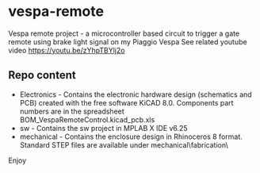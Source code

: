 # vespa-remote
Vespa remote project - a microcontroller based circuit to trigger a gate remote using brake light signal on my Piaggio Vespa
See related youtube video https://youtu.be/zYhpTBYlj2o

## Repo content
 - Electronics - Contains the electronic hardware design (schematics and PCB) created with the free software KiCAD 8.0. Components part numbers are in the spreadsheet BOM_VespaRemoteControl.kicad_pcb.xls 
 - sw - Contains the sw project in MPLAB X IDE v6.25
 - mechanical - Contains the enclosure design in Rhinoceros 8 format. Standard STEP files are available under mechanical\fabrication\

Enjoy
